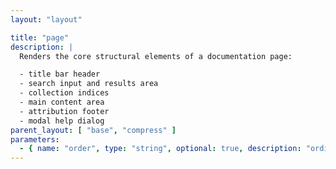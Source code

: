 ```yaml
---
layout: "layout"

title: "page"
description: |
  Renders the core structural elements of a documentation page:

  - title bar header
  - search input and results area
  - collection indices
  - main content area
  - attribution footer
  - modal help dialog
parent_layout: [ "base", "compress" ]
parameters:
  - { name: "order", type: "string", optional: true, description: "ordinal to be used for sorting. Only applies to guides; all other collections are sorted alphabetical by title." }
---
```

